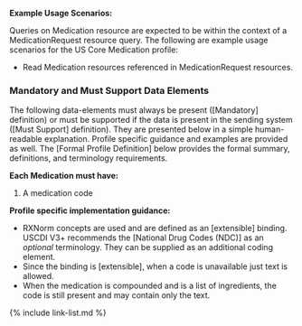 
**Example Usage Scenarios:**

Queries on Medication resource are expected to be within the context of a MedicationRequest resource query. The following are
example usage scenarios for the US Core Medication profile:

-   Read Medication resources referenced in MedicationRequest resources.

### Mandatory and Must Support Data Elements


The following data-elements must always be present ([Mandatory] definition) or must be supported if the data is present in the sending system ([Must Support] definition). They are presented below in a simple human-readable explanation.  Profile specific guidance and examples are provided as well.  The [Formal Profile Definition] below provides the  formal summary, definitions, and  terminology requirements.  

**Each Medication must have:**

1.  A medication code

**Profile specific implementation guidance:**

* <span class="bg-success" markdown="1">RXNorm concepts are used and are defined as an [extensible] binding. USCDI V3+ recommends the [National Drug Codes (NDC)] as an *optional* terminology. They can be supplied as an additional coding element.</span><!-- new-content -->
* Since the binding is [extensible], when a code is unavailable just text is allowed.
* When the medication is compounded and is a list of ingredients, the code is still present and may contain only the text.

{% include link-list.md %}
